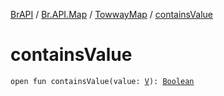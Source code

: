 [BrAPI](../../index.md) / [Br.API.Map](../index.md) / [TowwayMap](index.md) / [containsValue](./contains-value.md)

# containsValue

`open fun containsValue(value: `[`V`](index.md#V)`): `[`Boolean`](https://kotlinlang.org/api/latest/jvm/stdlib/kotlin/-boolean/index.html)